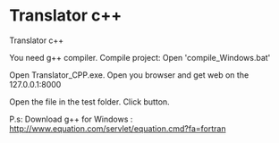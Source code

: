 # Translator c++

Translator c++

You need g++ compiler.
Compile project:  Open 'compile_Windows.bat' 

Open Translator_CPP.exe.
Open you browser and get web on the 127.0.0.1:8000

Open the file in the test folder.
Click button.

P.s:
  Download g++ for Windows : http://www.equation.com/servlet/equation.cmd?fa=fortran
